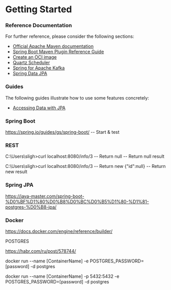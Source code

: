 # Getting Started

### Reference Documentation

For further reference, please consider the following sections:

* [Official Apache Maven documentation](https://maven.apache.org/guides/index.html)
* [Spring Boot Maven Plugin Reference Guide](https://docs.spring.io/spring-boot/docs/2.7.1/maven-plugin/reference/html/)
* [Create an OCI image](https://docs.spring.io/spring-boot/docs/2.7.1/maven-plugin/reference/html/#build-image)
* [Quartz Scheduler](https://docs.spring.io/spring-boot/docs/2.7.1/reference/htmlsingle/#io.quartz)
* [Spring for Apache Kafka](https://docs.spring.io/spring-boot/docs/2.7.1/reference/htmlsingle/#messaging.kafka)
* [Spring Data JPA](https://docs.spring.io/spring-boot/docs/2.7.1/reference/htmlsingle/#data.sql.jpa-and-spring-data)

### Guides

The following guides illustrate how to use some features concretely:

* [Accessing Data with JPA](https://spring.io/guides/gs/accessing-data-jpa/)

### Spring Boot

https://spring.io/guides/gs/spring-boot/ -- Start & test

### REST

C:\Users\sligh>curl localhost:8080/info/3 -- Return null
                                          -- Return null result

C:\Users\sligh>curl localhost:8080/info/3 -- Return new
{"id":null}                               -- Return new result

### Spring JPA
https://java-master.com/spring-boot-%D0%BF%D1%80%D0%B8%D0%BC%D0%B5%D1%80-%D1%81-postgres-%D0%B8-jpa/

### Docker

https://docs.docker.com/engine/reference/builder/

POSTGRES

https://habr.com/ru/post/578744/

docker run --name [ContainerName] -e POSTGRES_PASSWORD=[password] -d postgres

docker run --name [ContainerName] -p 5432:5432 -e POSTGRES_PASSWORD=[password] -d postgres